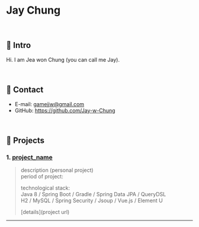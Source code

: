 # Jay Chung

</br>

## :pushpin: Intro
Hi. I am Jea won Chung (you can call me Jay).

</br>

## :pushpin: Contact
- E-mail: gamejjw@gmail.com
- GitHub: https://github.com/Jay-w-Chung

</br>

## :pushpin: Projects
### 1. [project_name](project_url)
>description (personal project)  
>period of project: 
>  
>technological stack:  
>Java 8 / Spring Boot / Gradle / Spring Data JPA / QueryDSL  
>H2 / MySQL / Spring Security / Jsoup / Vue.js / Element U  
>  
>[details](project url)

---
